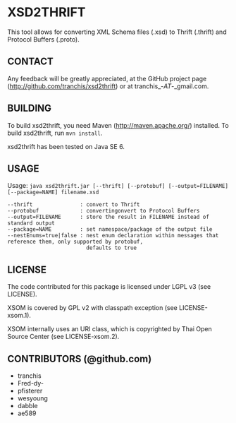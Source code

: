 # XSD2THRIFT

This tool allows for converting XML Schema files (.xsd) to Thrift (.thrift) and
Protocol Buffers (.proto).

## CONTACT

Any feedback will be greatly appreciated, at the GitHub project page
(http://github.com/tranchis/xsd2thrift) or at tranchis_-_AT_-_gmail.com.

## BUILDING

To build xsd2thrift, you need Maven (http://maven.apache.org/) installed. To build xsd2thrift, run `mvn install`.

xsd2thrift has been tested on Java SE 6.

## USAGE

Usage: `java xsd2thrift.jar [--thrift] [--protobuf] [--output=FILENAME] [--package=NAME] filename.xsd`

    --thrift               : convert to Thrift
    --protobuf             : convertingonvert to Protocol Buffers
    --output=FILENAME      : store the result in FILENAME instead of standard output
    --package=NAME         : set namespace/package of the output file
    --nestEnums=true|false : nest enum declaration within messages that reference them, only supported by protobuf,
                             defaults to true

## LICENSE

The code contributed for this package is licensed under LGPL v3 (see LICENSE).

XSOM is covered by GPL v2 with classpath exception (see LICENSE-xsom.1).

XSOM internally uses an URI class, which is copyrighted by Thai Open Source
Center (see LICENSE-xsom.2).

## CONTRIBUTORS (@github.com)

* tranchis
* Fred-dy-
* pfisterer
* wesyoung
* dabble
* ae589

